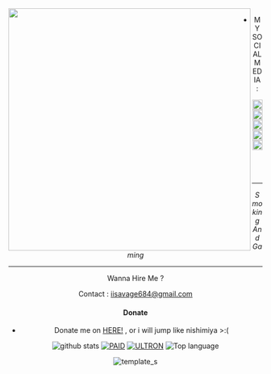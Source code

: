 <img src="https://github.com/Savagefundzokenwa/Savagefundzokenwa/blob/img/+234 812 786 7835 20220620_092606.jpg" width="480" height="480" align="left">
<center>


* MY SOCIAL MEDIA :

<a href="https://Instagram.com/savage_fundz2"><img src="https://disk.mediaindonesia.com/thumbs/1800x1200/news/2020/03/1e2c29c543e1c21f54846e7f3eae7c7e.jpg" alt="alt text" width="20" height="20"></a> 
<a href="https://wa.me/+2347061748885?text=Hi+Okenwa+I'm+From+github"><img src="https://github.com/Savagefundzokenwa/Savagefundzokenwa/blob/img/whatsapp.png" alt="alt text" width="20" height="20"></a>
<a href="https://www.facebook.com/okenwa.bright24"><img src="https://upload.wikimedia.org/wikipedia/commons/5/51/Facebook_f_logo_%282019%29.svg" alt="alt text" width="20" height="20"></a> <a href="https://squadcyberpeopleteam.blogspot.com/?m=1"><img src="https://github.com/Savagefundzokenwa/Savagefundzokenwa /blob/img/logo_blogspot_by_YayanXD.jpg" alt="alt text" width="20" height="20"></a> 
<a href="https://youtube.com/channel/UCTMDtGd3piaS-wbeV_mej-A"><img src="https://github.com/Savagefundzokenwa/Savagefundzokenwa/blob/img/logo_yt_by_YayanXD.jpg" alt="alt text" width="20" height="20"></a> 
&nbsp;&nbsp;     &nbsp;&nbsp;    &nbsp;&nbsp;   &nbsp;&nbsp;   &nbsp;&nbsp;   
___
_Smoking And Gaming_
___


Wanna Hire Me ? 

Contact : iisavage684@gmail.com

#### Donate

* Donate me on  <a href="https://saweria.co/SavageFundz">HERE!</a>
, or i will jump like nishimiya >:(

![github stats](https://github-readme-stats.vercel.app/api?username=Savagefundzokenwa&show_icons=true&theme=dark)
<a href="https://github.com/Savagefundzokenwa/PAID"><img title="PAID" src="https://github-readme-stats.vercel.app/api/pin/?username=Savagefundzokenwa&repo=PREMIUM&theme=vision-friendly-dark"></a>
<a href="https://github.com/Savagefundzokenwa/ULTRON"><img title="ULTRON" src="https://github-readme-stats.vercel.app/api/pin/?username=Savagefundzokenwa&repo=ULTIMATE&theme=vision-friendly-dark"></a>
  <img src="https://github-readme-stats.vercel.app/api/top-langs/?username=Savagefundzokenwa&layout=compact" alt="Top language">

![template_s]("https://github.com/Savagefundzokenwa/Savagefundzokenwa/blob/img/fea72fd4-e260-4c13-b89e-f81acc5111a0.gif")
